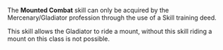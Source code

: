 The **Mounted Combat** skill can only be acquired by the Mercenary/Gladiator profession through the use of a Skill training deed.

This skill allows the Gladiator to ride a mount, without this skill riding a mount on this class is not possible.